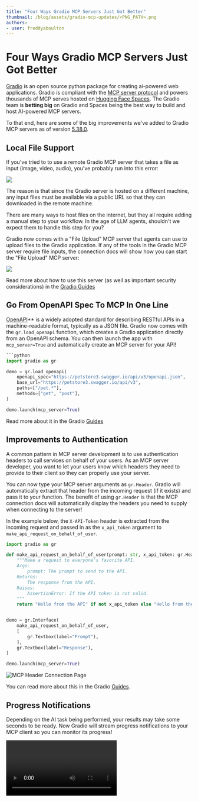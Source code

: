 ```yaml
---
title: "Four Ways Gradio MCP Servers Just Got Better" 
thumbnail: /blog/assets/gradio-mcp-updates/<PNG_PATH>.png
authors:
- user: freddyaboulton
---
```


# Four Ways Gradio MCP Servers Just Got Better

[Gradio](https://gradio.app) is an open source python package for creating ai-powered web applications. Gradio is compliant with the [MCP server protocol](ADD_LINK) and powers thousands of MCP serves hosted on [Hugging Face Spaces](https://hf.co/spaces). The Gradio team is **betting big** on Gradio and Spaces being the best way to build and host AI-powered MCP servers.

To that end, here are some of the big improvements we've added to Gradio MCP servers as of version [5.38.0](CHECK_VERSION).

## Local File Support

If you've tried to to use a remote Gradio MCP server that takes a file as input (image, video, audio), you've probably run into this error:

<img src="https://huggingface.co/datasets/freddyaboulton/bucket/resolve/main/MCPError.png">

The reason is that since the Gradio server is hosted on a different machine, any input files must be available via a public URL so that they can downloaded in the remote machine.

There are many ways to host files on the internet, but they all require adding a manual step to your workflow. In the age of LLM agents, shouldn't we expect them to handle this step for you?

Gradio now comes with a "File Upload" MCP server that agents can use to upload files to the Gradio application. If any of the tools in the Gradio MCP server require file inputs, the connection docs will show how you can start the "File Upload" MCP server:

<img src="https://huggingface.co/datasets/freddyaboulton/bucket/resolve/main/MCPConnectionDocs.png">

Read more about how to use this server (as well as important security considerations) in the [Gradio Guides](https://www.gradio.app/guides/file-upload-mcp)

## Go From OpenAPI Spec To MCP In One Line

[OpenAPI](https://www.openapis.org/)** is a widely adopted standard for describing RESTful APIs in a machine-readable format, typically as a JSON file. Gradio now comes with the `gr.load_openapi` function, which creates a Gradio application directly from an OpenAPI schema. You can then launch the app with `mcp_server=True` and automatically create an MCP server for your API!

```python
```python
import gradio as gr

demo = gr.load_openapi(
    openapi_spec="https://petstore3.swagger.io/api/v3/openapi.json",
    base_url="https://petstore3.swagger.io/api/v3",
    paths=["/pet.*"],
    methods=["get", "post"],
)

demo.launch(mcp_server=True)
```

Read more about it in the Gradio [Guides](https://www.gradio.app/guides/from-openapi-spec)

## Improvements to Authentication

A common pattern in MCP server development is to use authentication headers to call services on behalf of your users. As an MCP server developer, you want to let your users know which headers they need to provide to their client so they can properly use your server. 

You can now type your MCP server arguments as `gr.Header`. Gradio will automatically extract that header from the incoming request (if it exists) and pass it to your function. The benefit of using `gr.Header` is that the MCP connection docs will automatically display the headers you need to supply when connecting to the server!

In the example below, the `X-API-Token` header is extracted from the incoming request and passed in as the `x_api_token` argument to `make_api_request_on_behalf_of_user`.

```python
import gradio as gr

def make_api_request_on_behalf_of_user(prompt: str, x_api_token: gr.Header):
    """Make a request to everyone's favorite API.
    Args:
        prompt: The prompt to send to the API.
    Returns:
        The response from the API.
    Raises:
        AssertionError: If the API token is not valid.
    """
    return "Hello from the API" if not x_api_token else "Hello from the API with token!"


demo = gr.Interface(
    make_api_request_on_behalf_of_user,
    [
        gr.Textbox(label="Prompt"),
    ],
    gr.Textbox(label="Response"),
)

demo.launch(mcp_server=True)
```

![MCP Header Connection Page](https://github.com/user-attachments/assets/e264eedf-a91a-476b-880d-5be0d5934134)

You can read more about this in the Gradio [Guides](https://www.gradio.app/guides/building-mcp-server-with-gradio).

## Progress Notifications

Depending on the AI task being performed, your results may take some seconds to be ready. Now Gradio will stream progress notifications to your MCP client so you can monitor its progress!

<video src="https://huggingface.co/datasets/freddyaboulton/bucket/resolve/main/ProgressNotifications.mp4" controls>

As an MCP developer, it's good to implement your MCP tools so that they emit progress statuses. Learn how you can do this by reading our [guide](add-link) 

## Conclusion

Want us to add a new MCP-related feature to Gradio? Let us know in the comments of the blog or on [GitHub](https://github.com/gradio-app/gradio/issues)